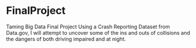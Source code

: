 # FinalProject
Taming Big Data Final Project 
Using a Crash Reporting Dataset from Data.gov, I will attempt to uncover some of the ins and outs of collisions and the dangers of both driving impaired and at night. 
